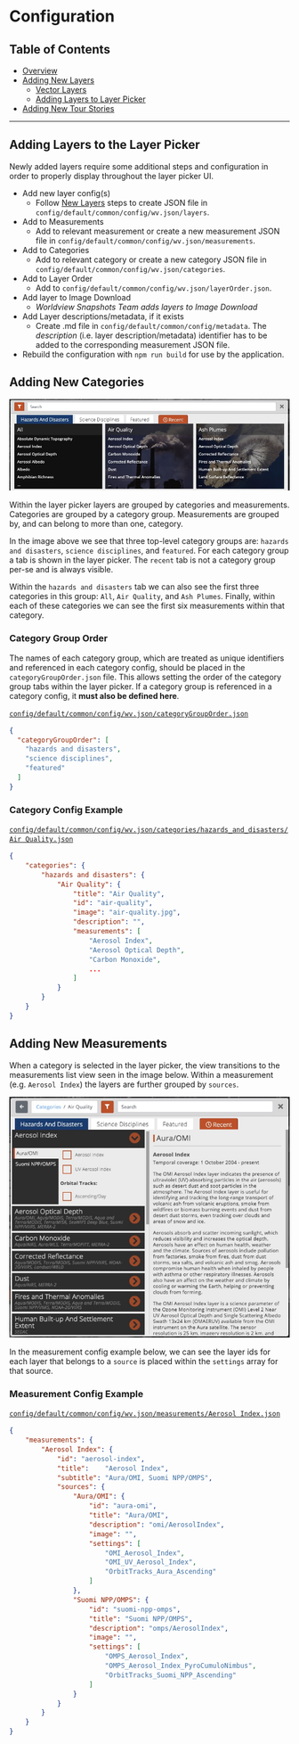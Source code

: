 # Configuration

## Table of Contents

* [Overview](configuration.md)
* [Adding New Layers](layers.md)
  * [Vector Layers](vectors.md)
  * [Adding Layers to Layer Picker](product_picker.md)
* [Adding New Tour Stories](tour_stories.md)

---

## Adding Layers to the Layer Picker

Newly added layers require some additional steps and configuration in order to properly display throughout the layer picker UI.

* Add new layer config(s)
  * Follow [New Layers](layers.md) steps to create JSON file in `config/default/common/config/wv.json/layers`.
* Add to Measurements
  * Add to relevant measurement or create a new measurement JSON file in `config/default/common/config/wv.json/measurements`.
* Add to Categories
  * Add to relevant category or create a new category JSON file in `config/default/common/config/wv.json/categories`.
* Add to Layer Order
  * Add to `config/default/common/config/wv.json/layerOrder.json`.
* Add layer to Image Download
  * *Worldview Snapshots Team adds layers to Image Download*
* Add Layer descriptions/metadata, if it exists
  * Create .md file in `config/default/common/config/metadata`. The *description* (i.e. layer description/metadata) identifier has to be added to the corresponding measurement JSON file.
* Rebuild the configuration with `npm run build` for use by the application.

## Adding New Categories

![Layer categories and measurements](categories.jpg?raw=true)

Within the layer picker layers are grouped by categories and measurements.  Categories are grouped by a category group.  Measurements are grouped by, and can belong to more than one, category.

In the image above we see that three top-level category groups are: `hazards and disasters`, `science disciplines`, and `featured`.  For each category group a tab is shown in the layer picker.  The `recent` tab is not a category group per-se and is always visible.

Within the `hazards and disasters` tab we can also see the first three categories in this group: `All`, `Air Quality`, and `Ash Plumes`.  Finally, within each of these categories we can see the first six measurements within that category.

### Category Group Order

The names of each category group, which are treated as unique identifiers and referenced in each category config, should be placed in the `categoryGroupOrder.json` file.  This allows setting the order of the category group tabs within the layer picker.  If a category group is referenced in a category config, it **must also be defined here**.

[`config/default/common/config/wv.json/categoryGroupOrder.json`](../../config/default/common/config/wv.json/categoryGroupOrder.json)
```json
{
  "categoryGroupOrder": [
    "hazards and disasters",
    "science disciplines",
    "featured"
  ]
}
```

### Category Config Example

[`config/default/common/config/wv.json/categories/hazards_and_disasters/Air Quality.json`](../../config/default/common/config/wv.json/categories/hazards_and_disasters/Air%20Quality.json)

```json
{
    "categories": {
        "hazards and disasters": {
            "Air Quality": {
                "title": "Air Quality",
                "id": "air-quality",
                "image": "air-quality.jpg",
                "description": "",
                "measurements": [
                    "Aerosol Index",
                    "Aerosol Optical Depth",
                    "Carbon Monoxide",
                    ...
                ]
            }
        }
    }
}
```


## Adding New Measurements

When a category is selected in the layer picker, the view transitions to the measurements list view seen in the image below. Within a measurement (e.g. `Aerosol Index`) the layers are further grouped by `sources`.

![Layer categories and measurements](measurements.jpg?raw=true)

In the measurement config example below, we can see the layer ids for each layer that belongs to a `source` is placed within the `settings` array for that source.

### Measurement Config Example

[`config/default/common/config/wv.json/measurements/Aerosol Index.json`](../../config/default/common/config/wv.json/measurements/Aerosol%20Index.json)

```json
{
    "measurements": {
        "Aerosol Index": {
            "id": "aerosol-index",
            "title":    "Aerosol Index",
            "subtitle": "Aura/OMI, Suomi NPP/OMPS",
            "sources": {
                "Aura/OMI": {
                    "id": "aura-omi",
                    "title": "Aura/OMI",
                    "description": "omi/AerosolIndex",
                    "image": "",
                    "settings": [
                        "OMI_Aerosol_Index",
                        "OMI_UV_Aerosol_Index",
                        "OrbitTracks_Aura_Ascending"
                    ]
                },
                "Suomi NPP/OMPS": {
                    "id": "suomi-npp-omps",
                    "title": "Suomi NPP/OMPS",
                    "description": "omps/AerosolIndex",
                    "image": "",
                    "settings": [
                        "OMPS_Aerosol_Index",
                        "OMPS_Aerosol_Index_PyroCumuloNimbus",
                        "OrbitTracks_Suomi_NPP_Ascending"
                    ]
                }
            }
        }
    }
}
```

